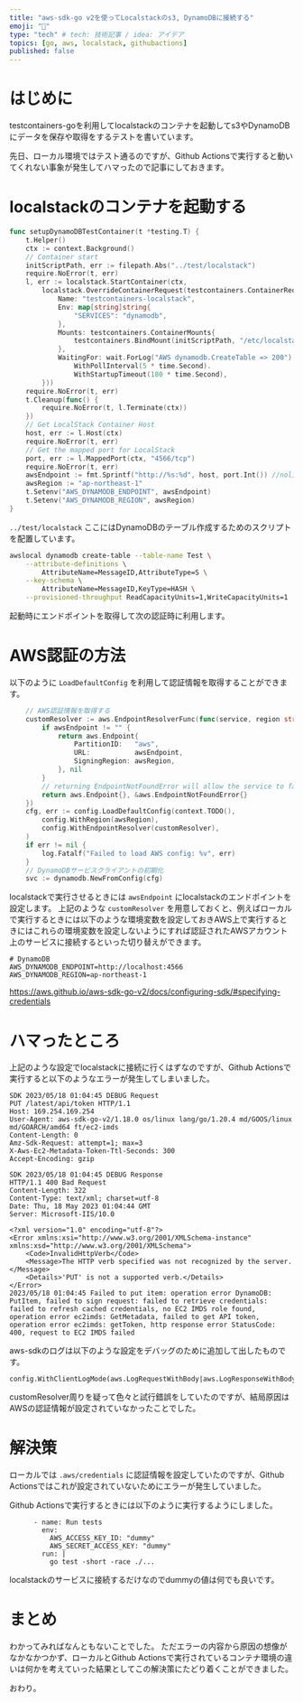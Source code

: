```yaml
---
title: "aws-sdk-go v2を使ってLocalstackのs3, DynamoDBに接続する"
emoji: "🙌"
type: "tech" # tech: 技術記事 / idea: アイデア
topics: [go, aws, localstack, githubactions]
published: false
---
```

# はじめに
testcontainers-goを利用してlocalstackのコンテナを起動してs3やDynamoDBにデータを保存や取得をするテストを書いています。

先日、ローカル環境ではテスト通るのですが、Github Actionsで実行すると動いてくれない事象が発生してハマったので記事にしておきます。

# localstackのコンテナを起動する

```go
func setupDynamoDBTestContainer(t *testing.T) {
	t.Helper()
	ctx := context.Background()
	// Container start
	initScriptPath, err := filepath.Abs("../test/localstack")
	require.NoError(t, err)
	l, err := localstack.StartContainer(ctx,
		localstack.OverrideContainerRequest(testcontainers.ContainerRequest{
			Name: "testcontainers-localstack",
			Env: map[string]string{
				"SERVICES": "dynamodb",
			},
			Mounts: testcontainers.ContainerMounts{
				testcontainers.BindMount(initScriptPath, "/etc/localstack/init/ready.d"),
			},
			WaitingFor: wait.ForLog("AWS dynamodb.CreateTable => 200").
				WithPollInterval(5 * time.Second).
				WithStartupTimeout(180 * time.Second),
		}))
	require.NoError(t, err)
	t.Cleanup(func() {
		require.NoError(t, l.Terminate(ctx))
	})
	// Get LocalStack Container Host
	host, err := l.Host(ctx)
	require.NoError(t, err)
	// Get the mapped port for LocalStack
	port, err := l.MappedPort(ctx, "4566/tcp")
	require.NoError(t, err)
	awsEndpoint := fmt.Sprintf("http://%s:%d", host, port.Int()) //nolint:nosprintfhostport
	awsRegion := "ap-northeast-1"
	t.Setenv("AWS_DYNAMODB_ENDPOINT", awsEndpoint)
	t.Setenv("AWS_DYNAMODB_REGION", awsRegion)
}
```

`../test/localstack` ここにはDynamoDBのテーブル作成するためのスクリプトを配置しています。

```sh:init_dynamodb.sh
awslocal dynamodb create-table --table-name Test \
    --attribute-definitions \
        AttributeName=MessageID,AttributeType=S \
    --key-schema \
        AttributeName=MessageID,KeyType=HASH \
    --provisioned-throughput ReadCapacityUnits=1,WriteCapacityUnits=1
```

起動時にエンドポイントを取得して次の認証時に利用します。

# AWS認証の方法

以下のように `LoadDefaultConfig` を利用して認証情報を取得することができます。

```go
	// AWS認証情報を取得する
	customResolver := aws.EndpointResolverFunc(func(service, region string) (aws.Endpoint, error) {
		if awsEndpoint != "" {
			return aws.Endpoint{
				PartitionID:   "aws",
				URL:           awsEndpoint,
				SigningRegion: awsRegion,
			}, nil
		}
		// returning EndpointNotFoundError will allow the service to fallback to its default resolution
		return aws.Endpoint{}, &aws.EndpointNotFoundError{}
	})
	cfg, err := config.LoadDefaultConfig(context.TODO(),
		config.WithRegion(awsRegion),
		config.WithEndpointResolver(customResolver),
	)
	if err != nil {
		log.Fatalf("Failed to load AWS config: %v", err)
	}
	// DynamoDBサービスクライアントの初期化
	svc := dynamodb.NewFromConfig(cfg)
```

localstackで実行させるときには `awsEndpoint` にlocalstackのエンドポイントを設定します。
上記のような `customResolver` を用意しておくと、例えばローカルで実行するときには以下のような環境変数を設定しておきAWS上で実行するときにはこれらの環境変数を設定しないようにすれば認証されたAWSアカウント上のサービスに接続するといった切り替えができます。

```
# DynamoDB
AWS_DYNAMODB_ENDPOINT=http://localhost:4566
AWS_DYNAMODB_REGION=ap-northeast-1
```

https://aws.github.io/aws-sdk-go-v2/docs/configuring-sdk/#specifying-credentials

# ハマったところ

上記のような設定でlocalstackに接続に行くはずなのですが、Github Actionsで実行すると以下のようなエラーが発生してしまいました。

```
SDK 2023/05/18 01:04:45 DEBUG Request
PUT /latest/api/token HTTP/1.1
Host: 169.254.169.254
User-Agent: aws-sdk-go-v2/1.18.0 os/linux lang/go/1.20.4 md/GOOS/linux md/GOARCH/amd64 ft/ec2-imds
Content-Length: 0
Amz-Sdk-Request: attempt=1; max=3
X-Aws-Ec2-Metadata-Token-Ttl-Seconds: 300
Accept-Encoding: gzip

SDK 2023/05/18 01:04:45 DEBUG Response
HTTP/1.1 400 Bad Request
Content-Length: 322
Content-Type: text/xml; charset=utf-8
Date: Thu, 18 May 2023 01:04:44 GMT
Server: Microsoft-IIS/10.0

<?xml version="1.0" encoding="utf-8"?>
<Error xmlns:xsi="http://www.w3.org/2001/XMLSchema-instance" xmlns:xsd="http://www.w3.org/2001/XMLSchema">
    <Code>InvalidHttpVerb</Code>
    <Message>The HTTP verb specified was not recognized by the server.</Message>
    <Details>'PUT' is not a supported verb.</Details>
</Error>
2023/05/18 01:04:45 Failed to put item: operation error DynamoDB: PutItem, failed to sign request: failed to retrieve credentials: failed to refresh cached credentials, no EC2 IMDS role found, operation error ec2imds: GetMetadata, failed to get API token, operation error ec2imds: getToken, http response error StatusCode: 400, request to EC2 IMDS failed
```

aws-sdkのログは以下のような設定をデバッグのために追加して出したものです。

```
config.WithClientLogMode(aws.LogRequestWithBody|aws.LogResponseWithBody),
```

customResolver周りを疑って色々と試行錯誤をしていたのですが、結局原因はAWSの認証情報が設定されていなかったことでした。

# 解決策

ローカルでは `.aws/credentials` に認証情報を設定していたのですが、Github Actionsではこれが設定されていないためにエラーが発生していました。

Github Actionsで実行するときには以下のように実行するようにしました。

```
      - name: Run tests
        env:
          AWS_ACCESS_KEY_ID: "dummy"
          AWS_SECRET_ACCESS_KEY: "dummy"
        run: |
          go test -short -race ./...
```

localstackのサービスに接続するだけなのでdummyの値は何でも良いです。

# まとめ

わかってみればなんともないことでした。
ただエラーの内容から原因の想像がなかなかつかず、ローカルとGithub Actionsで実行されているコンテナ環境の違いは何かを考えていった結果としてこの解決策にたどり着くことができました。

おわり。
